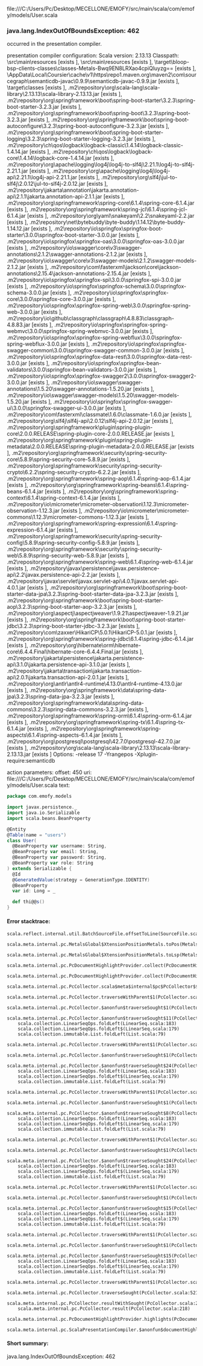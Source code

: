 file:///C:/Users/Pc/Desktop/MECELLONE/EMOFY/src/main/scala/com/emofy/models/User.scala
### java.lang.IndexOutOfBoundsException: 462

occurred in the presentation compiler.

presentation compiler configuration:
Scala version: 2.13.13
Classpath:
<WORKSPACE>\src\main\resources [exists ], <WORKSPACE>\src\main\resources [exists ], <WORKSPACE>\target\bloop-bsp-clients-classes\classes-Metals-Bwq9EN8LRXao4cpiQluyzg== [exists ], <HOME>\AppData\Local\Coursier\cache\v1\https\repo1.maven.org\maven2\com\sourcegraph\semanticdb-javac\0.9.9\semanticdb-javac-0.9.9.jar [exists ], <WORKSPACE>\target\classes [exists ], <HOME>\.m2\repository\org\scala-lang\scala-library\2.13.13\scala-library-2.13.13.jar [exists ], <HOME>\.m2\repository\org\springframework\boot\spring-boot-starter\3.2.3\spring-boot-starter-3.2.3.jar [exists ], <HOME>\.m2\repository\org\springframework\boot\spring-boot\3.2.3\spring-boot-3.2.3.jar [exists ], <HOME>\.m2\repository\org\springframework\boot\spring-boot-autoconfigure\3.2.3\spring-boot-autoconfigure-3.2.3.jar [exists ], <HOME>\.m2\repository\org\springframework\boot\spring-boot-starter-logging\3.2.3\spring-boot-starter-logging-3.2.3.jar [exists ], <HOME>\.m2\repository\ch\qos\logback\logback-classic\1.4.14\logback-classic-1.4.14.jar [exists ], <HOME>\.m2\repository\ch\qos\logback\logback-core\1.4.14\logback-core-1.4.14.jar [exists ], <HOME>\.m2\repository\org\apache\logging\log4j\log4j-to-slf4j\2.21.1\log4j-to-slf4j-2.21.1.jar [exists ], <HOME>\.m2\repository\org\apache\logging\log4j\log4j-api\2.21.1\log4j-api-2.21.1.jar [exists ], <HOME>\.m2\repository\org\slf4j\jul-to-slf4j\2.0.12\jul-to-slf4j-2.0.12.jar [exists ], <HOME>\.m2\repository\jakarta\annotation\jakarta.annotation-api\2.1.1\jakarta.annotation-api-2.1.1.jar [exists ], <HOME>\.m2\repository\org\springframework\spring-core\6.1.4\spring-core-6.1.4.jar [exists ], <HOME>\.m2\repository\org\springframework\spring-jcl\6.1.4\spring-jcl-6.1.4.jar [exists ], <HOME>\.m2\repository\org\yaml\snakeyaml\2.2\snakeyaml-2.2.jar [exists ], <HOME>\.m2\repository\net\bytebuddy\byte-buddy\1.14.12\byte-buddy-1.14.12.jar [exists ], <HOME>\.m2\repository\io\springfox\springfox-boot-starter\3.0.0\springfox-boot-starter-3.0.0.jar [exists ], <HOME>\.m2\repository\io\springfox\springfox-oas\3.0.0\springfox-oas-3.0.0.jar [exists ], <HOME>\.m2\repository\io\swagger\core\v3\swagger-annotations\2.1.2\swagger-annotations-2.1.2.jar [exists ], <HOME>\.m2\repository\io\swagger\core\v3\swagger-models\2.1.2\swagger-models-2.1.2.jar [exists ], <HOME>\.m2\repository\com\fasterxml\jackson\core\jackson-annotations\2.15.4\jackson-annotations-2.15.4.jar [exists ], <HOME>\.m2\repository\io\springfox\springfox-spi\3.0.0\springfox-spi-3.0.0.jar [exists ], <HOME>\.m2\repository\io\springfox\springfox-schema\3.0.0\springfox-schema-3.0.0.jar [exists ], <HOME>\.m2\repository\io\springfox\springfox-core\3.0.0\springfox-core-3.0.0.jar [exists ], <HOME>\.m2\repository\io\springfox\springfox-spring-web\3.0.0\springfox-spring-web-3.0.0.jar [exists ], <HOME>\.m2\repository\io\github\classgraph\classgraph\4.8.83\classgraph-4.8.83.jar [exists ], <HOME>\.m2\repository\io\springfox\springfox-spring-webmvc\3.0.0\springfox-spring-webmvc-3.0.0.jar [exists ], <HOME>\.m2\repository\io\springfox\springfox-spring-webflux\3.0.0\springfox-spring-webflux-3.0.0.jar [exists ], <HOME>\.m2\repository\io\springfox\springfox-swagger-common\3.0.0\springfox-swagger-common-3.0.0.jar [exists ], <HOME>\.m2\repository\io\springfox\springfox-data-rest\3.0.0\springfox-data-rest-3.0.0.jar [exists ], <HOME>\.m2\repository\io\springfox\springfox-bean-validators\3.0.0\springfox-bean-validators-3.0.0.jar [exists ], <HOME>\.m2\repository\io\springfox\springfox-swagger2\3.0.0\springfox-swagger2-3.0.0.jar [exists ], <HOME>\.m2\repository\io\swagger\swagger-annotations\1.5.20\swagger-annotations-1.5.20.jar [exists ], <HOME>\.m2\repository\io\swagger\swagger-models\1.5.20\swagger-models-1.5.20.jar [exists ], <HOME>\.m2\repository\io\springfox\springfox-swagger-ui\3.0.0\springfox-swagger-ui-3.0.0.jar [exists ], <HOME>\.m2\repository\com\fasterxml\classmate\1.6.0\classmate-1.6.0.jar [exists ], <HOME>\.m2\repository\org\slf4j\slf4j-api\2.0.12\slf4j-api-2.0.12.jar [exists ], <HOME>\.m2\repository\org\springframework\plugin\spring-plugin-core\2.0.0.RELEASE\spring-plugin-core-2.0.0.RELEASE.jar [exists ], <HOME>\.m2\repository\org\springframework\plugin\spring-plugin-metadata\2.0.0.RELEASE\spring-plugin-metadata-2.0.0.RELEASE.jar [exists ], <HOME>\.m2\repository\org\springframework\security\spring-security-core\5.8.9\spring-security-core-5.8.9.jar [exists ], <HOME>\.m2\repository\org\springframework\security\spring-security-crypto\6.2.2\spring-security-crypto-6.2.2.jar [exists ], <HOME>\.m2\repository\org\springframework\spring-aop\6.1.4\spring-aop-6.1.4.jar [exists ], <HOME>\.m2\repository\org\springframework\spring-beans\6.1.4\spring-beans-6.1.4.jar [exists ], <HOME>\.m2\repository\org\springframework\spring-context\6.1.4\spring-context-6.1.4.jar [exists ], <HOME>\.m2\repository\io\micrometer\micrometer-observation\1.12.3\micrometer-observation-1.12.3.jar [exists ], <HOME>\.m2\repository\io\micrometer\micrometer-commons\1.12.3\micrometer-commons-1.12.3.jar [exists ], <HOME>\.m2\repository\org\springframework\spring-expression\6.1.4\spring-expression-6.1.4.jar [exists ], <HOME>\.m2\repository\org\springframework\security\spring-security-config\5.8.9\spring-security-config-5.8.9.jar [exists ], <HOME>\.m2\repository\org\springframework\security\spring-security-web\5.8.9\spring-security-web-5.8.9.jar [exists ], <HOME>\.m2\repository\org\springframework\spring-web\6.1.4\spring-web-6.1.4.jar [exists ], <HOME>\.m2\repository\javax\persistence\javax.persistence-api\2.2\javax.persistence-api-2.2.jar [exists ], <HOME>\.m2\repository\javax\servlet\javax.servlet-api\4.0.1\javax.servlet-api-4.0.1.jar [exists ], <HOME>\.m2\repository\org\springframework\boot\spring-boot-starter-data-jpa\3.2.3\spring-boot-starter-data-jpa-3.2.3.jar [exists ], <HOME>\.m2\repository\org\springframework\boot\spring-boot-starter-aop\3.2.3\spring-boot-starter-aop-3.2.3.jar [exists ], <HOME>\.m2\repository\org\aspectj\aspectjweaver\1.9.21\aspectjweaver-1.9.21.jar [exists ], <HOME>\.m2\repository\org\springframework\boot\spring-boot-starter-jdbc\3.2.3\spring-boot-starter-jdbc-3.2.3.jar [exists ], <HOME>\.m2\repository\com\zaxxer\HikariCP\5.0.1\HikariCP-5.0.1.jar [exists ], <HOME>\.m2\repository\org\springframework\spring-jdbc\6.1.4\spring-jdbc-6.1.4.jar [exists ], <HOME>\.m2\repository\org\hibernate\orm\hibernate-core\6.4.4.Final\hibernate-core-6.4.4.Final.jar [exists ], <HOME>\.m2\repository\jakarta\persistence\jakarta.persistence-api\3.1.0\jakarta.persistence-api-3.1.0.jar [exists ], <HOME>\.m2\repository\jakarta\transaction\jakarta.transaction-api\2.0.1\jakarta.transaction-api-2.0.1.jar [exists ], <HOME>\.m2\repository\org\antlr\antlr4-runtime\4.13.0\antlr4-runtime-4.13.0.jar [exists ], <HOME>\.m2\repository\org\springframework\data\spring-data-jpa\3.2.3\spring-data-jpa-3.2.3.jar [exists ], <HOME>\.m2\repository\org\springframework\data\spring-data-commons\3.2.3\spring-data-commons-3.2.3.jar [exists ], <HOME>\.m2\repository\org\springframework\spring-orm\6.1.4\spring-orm-6.1.4.jar [exists ], <HOME>\.m2\repository\org\springframework\spring-tx\6.1.4\spring-tx-6.1.4.jar [exists ], <HOME>\.m2\repository\org\springframework\spring-aspects\6.1.4\spring-aspects-6.1.4.jar [exists ], <HOME>\.m2\repository\org\postgresql\postgresql\42.7.0\postgresql-42.7.0.jar [exists ], <HOME>\.m2\repository\org\scala-lang\scala-library\2.13.13\scala-library-2.13.13.jar [exists ]
Options:
-release 17 -Yrangepos -Xplugin-require:semanticdb


action parameters:
offset: 450
uri: file:///C:/Users/Pc/Desktop/MECELLONE/EMOFY/src/main/scala/com/emofy/models/User.scala
text:
```scala
package com.emofy.models

import javax.persistence._
import java.io.Serializable
import scala.beans.BeanProperty

@Entity
@Table(name = "users")
class User(
  @BeanProperty var username: String,
  @BeanProperty var email: String,
  @BeanProperty var password: String,
  @BeanProperty var role: String
) extends Serializable {
  @Id
  @GeneratedValue(strategy = GenerationType.IDENTITY)
  @BeanProperty
  var id: Long = _

  def thi@@s() 
}

```



#### Error stacktrace:

```
scala.reflect.internal.util.BatchSourceFile.offsetToLine(SourceFile.scala:213)
	scala.meta.internal.pc.MetalsGlobal$XtensionPositionMetals.toPos(MetalsGlobal.scala:677)
	scala.meta.internal.pc.MetalsGlobal$XtensionPositionMetals.toLsp(MetalsGlobal.scala:690)
	scala.meta.internal.pc.PcDocumentHighlightProvider.collect(PcDocumentHighlightProvider.scala:25)
	scala.meta.internal.pc.PcDocumentHighlightProvider.collect(PcDocumentHighlightProvider.scala:9)
	scala.meta.internal.pc.PcCollector.scala$meta$internal$pc$PcCollector$$collect$1(PcCollector.scala:315)
	scala.meta.internal.pc.PcCollector.traverseWithParent$1(PcCollector.scala:348)
	scala.meta.internal.pc.PcCollector.$anonfun$traverseSought$1(PcCollector.scala:311)
	scala.meta.internal.pc.PcCollector.$anonfun$traverseSought$11(PcCollector.scala:412)
	scala.collection.LinearSeqOps.foldLeft(LinearSeq.scala:183)
	scala.collection.LinearSeqOps.foldLeft$(LinearSeq.scala:179)
	scala.collection.immutable.List.foldLeft(List.scala:79)
	scala.meta.internal.pc.PcCollector.traverseWithParent$1(PcCollector.scala:412)
	scala.meta.internal.pc.PcCollector.$anonfun$traverseSought$1(PcCollector.scala:311)
	scala.meta.internal.pc.PcCollector.$anonfun$traverseSought$24(PcCollector.scala:518)
	scala.collection.LinearSeqOps.foldLeft(LinearSeq.scala:183)
	scala.collection.LinearSeqOps.foldLeft$(LinearSeq.scala:179)
	scala.collection.immutable.List.foldLeft(List.scala:79)
	scala.meta.internal.pc.PcCollector.traverseWithParent$1(PcCollector.scala:518)
	scala.meta.internal.pc.PcCollector.$anonfun$traverseSought$1(PcCollector.scala:311)
	scala.meta.internal.pc.PcCollector.$anonfun$traverseSought$8(PcCollector.scala:389)
	scala.collection.LinearSeqOps.foldLeft(LinearSeq.scala:183)
	scala.collection.LinearSeqOps.foldLeft$(LinearSeq.scala:179)
	scala.collection.immutable.List.foldLeft(List.scala:79)
	scala.meta.internal.pc.PcCollector.traverseWithParent$1(PcCollector.scala:389)
	scala.meta.internal.pc.PcCollector.$anonfun$traverseSought$1(PcCollector.scala:311)
	scala.meta.internal.pc.PcCollector.$anonfun$traverseSought$24(PcCollector.scala:518)
	scala.collection.LinearSeqOps.foldLeft(LinearSeq.scala:183)
	scala.collection.LinearSeqOps.foldLeft$(LinearSeq.scala:179)
	scala.collection.immutable.List.foldLeft(List.scala:79)
	scala.meta.internal.pc.PcCollector.traverseWithParent$1(PcCollector.scala:518)
	scala.meta.internal.pc.PcCollector.$anonfun$traverseSought$1(PcCollector.scala:311)
	scala.meta.internal.pc.PcCollector.$anonfun$traverseSought$15(PcCollector.scala:458)
	scala.collection.LinearSeqOps.foldLeft(LinearSeq.scala:183)
	scala.collection.LinearSeqOps.foldLeft$(LinearSeq.scala:179)
	scala.collection.immutable.List.foldLeft(List.scala:79)
	scala.meta.internal.pc.PcCollector.traverseWithParent$1(PcCollector.scala:458)
	scala.meta.internal.pc.PcCollector.$anonfun$traverseSought$1(PcCollector.scala:311)
	scala.meta.internal.pc.PcCollector.$anonfun$traverseSought$15(PcCollector.scala:458)
	scala.collection.LinearSeqOps.foldLeft(LinearSeq.scala:183)
	scala.collection.LinearSeqOps.foldLeft$(LinearSeq.scala:179)
	scala.collection.immutable.List.foldLeft(List.scala:79)
	scala.meta.internal.pc.PcCollector.traverseWithParent$1(PcCollector.scala:458)
	scala.meta.internal.pc.PcCollector.traverseSought(PcCollector.scala:521)
	scala.meta.internal.pc.PcCollector.resultWithSought(PcCollector.scala:289)
	scala.meta.internal.pc.PcCollector.result(PcCollector.scala:218)
	scala.meta.internal.pc.PcDocumentHighlightProvider.highlights(PcDocumentHighlightProvider.scala:30)
	scala.meta.internal.pc.ScalaPresentationCompiler.$anonfun$documentHighlight$1(ScalaPresentationCompiler.scala:368)
```
#### Short summary: 

java.lang.IndexOutOfBoundsException: 462
